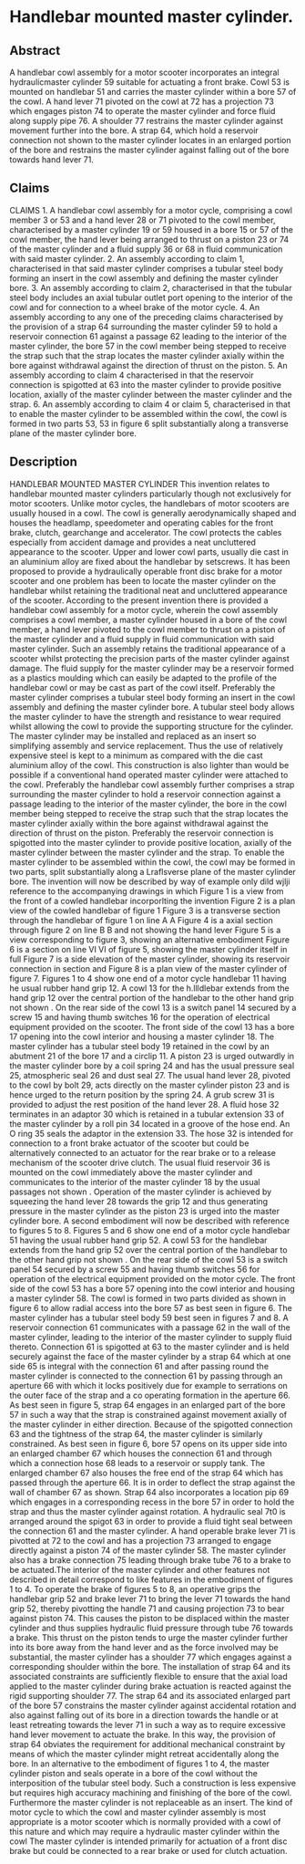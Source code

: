 # Handlebar mounted master cylinder.

## Abstract
A handlebar cowl assembly for a motor scooter incorporates an integral hydraulicmaster cylinder 59 suitable for actuating a front brake. Cowl 53 is mounted on handlebar 51 and carries the master cylinder within a bore 57 of the cowl. A hand lever 71 pivoted on the cowl at 72 has a projection 73 which engages piston 74 to operate the master cylinder and force fluid along supply pipe 76. A shoulder 77 restrains the master cylinder against movement further into the bore. A strap 64, which hold a reservoir connection not shown to the master cylinder locates in an enlarged portion of the bore and restrains the master cylinder against falling out of the bore towards hand lever 71.

## Claims
CLAIMS 1. A handlebar cowl assembly for a motor cycle, comprising a cowl member 3 or 53 and a hand lever 28 or 71 pivoted to the cowl member, characterised by a master cylinder 19 or 59 housed in a bore 15 or 57 of the cowl member, the hand lever being arranged to thrust on a piston 23 or 74 of the master cylinder and a fluid supply 36 or 68 in fluid communication with said master cylinder. 2. An assembly according to claim 1, characterised in that said master cylinder comprises a tubular steel body forming an insert in the cowl assembly and defining the master cylinder bore. 3. An assembly according to claim 2, characterised in that the tubular steel body includes an axial tubular outlet port opening to the interior of the cowl and for connection to a wheel brake of the motor cycle. 4. An assembly according to any one of the preceding claims characterised by the provision of a strap 64 surrounding the master cylinder 59 to hold a reservoir connection 61 against a passage 62 leading to the interior of the master cylinder, the bore 57 in the cowl member being stepped to receive the strap such that the strap locates the master cylinder axially within the bore against withdrawal against the direction of thrust on the piston. 5. An assembly according to claim 4 characterised in that the reservoir connection is spigotted at 63 into the master cylinder to provide positive location, axially of the master cylinder between the master cylinder and the strap. 6. An assembly according to claim 4 or claim 5, characterised in that to enable the master cylinder to be assembled within the cowl, the cowl is formed in two parts 53, 53 in figure 6 split substantially along a transverse plane of the master cylinder bore.

## Description
HANDLEBAR MOUNTED MASTER CYLINDER This invention relates to handlebar mounted master cylinders particularly though not exclusively for motor scooters. Unlike motor cycles, the handlebars of motor scooters are usually housed in a cowl. The cowl is generally aerodynamically shaped and houses the headlamp, speedometer and operating cables for the front brake, clutch, gearchange and accelerator. The cowl protects the cables especially from accident damage and provides a neat uncluttered appearance to the scooter. Upper and lower cowl parts, usually die cast in an aluminium alloy are fixed about the handlebar by setscrews. It has been proposed to provide a hydraulically operable front disc brake for a motor scooter and one problem has been to locate the master cylinder on the handlebar whilst retaining the traditional neat and uncluttered appearance of the scooter. According to the present invention there is provided a handlebar cowl assembly for a motor cycle, wherein the cowl assembly comprises a cowl member, a master cylinder housed in a bore of the cowl member, a hand lever pivoted to the cowl member to thrust on a piston of the master cylinder and a fluid supply in fluid communication with said master cylinder. Such an assembly retains the traditional appearance of a scooter whilst protecting the precision parts of the master cylinder against damage. The fluid supply for the master cylinder may be a reservoir formed as a plastics moulding which can easily be adapted to the profile of the handlebar cowl or may be cast as part of the cowl itself. Preferably the master cylinder comprises a tubular steel body forming an insert in the cowl assembly and defining the master cylinder bore. A tubular steel body allows the master cylinder to have the strength and resistance to wear required whilst allowing the cowl to provide the supporting structure for the cylinder. The master cylinder may be installed and replaced as an insert so simplifying assembly and service replacement. Thus the use of relatively expensive steel is kept to a minimum as compared with the die cast aluminium alloy of the cowl. This construction is also lighter than would be possible if a conventional hand operated master cylinder were attached to the cowl. Preferably the handlebar cowl assembly further comprises a strap surrounding the master cylinder to hold a reservoir connection against a passage leading to the interior of the master cylinder, the bore in the cowl member being stepped to receive the strap such that the strap locates the master cylinder axially within the bore against withdrawal against the direction of thrust on the piston. Preferably the reservoir connection is spigotted into the master cylinder to provide positive location, axially of the master cylinder between the master cylinder and the strap. To enable the master cylinder to be assembled within the cowl, the cowl may be formed in two parts, split substantially along a Lraflsverse plane of the master cylinder bore. The invention will now be described by way of example only dild wjlji reference to the accompanying drawings in which Figure 1 is a view from the front of a cowled handlebar incorporlting the invention Figure 2 is a plan view of the cowled handlebar of figure 1 Figure 3 is a transverse section through the handlebar of figure 1 on line A A Figure 4 is a axial section through figure 2 on line B B and not showing the hand lever Figure 5 is a view corresponding to figure 3, showing an alternative embodiment Figure 6 is a section on line VI VI of figure 5, showing the master cylinder itself in full Figure 7 is a side elevation of the master cylinder, showing its reservoir connection in section and Figure 8 is a plan view of the master cylinder of figure 7. Figures 1 to 4 show one end of a motor cycle handlebar 11 having he usual rubber hand grip 12. A cowl 13 for the h.llldlebar extends from the hand grip 12 over the central portion of the handlebar to the other hand grip not shown . On the rear side of the cowl 13 is a switch panel 14 secured by a screw 15 and having thumb switches 16 for the operation of electrical equipment provided on the scooter. The front side of the cowl 13 has a bore 17 opening into the cowl interior and housing a master cylinder 18. The master cylinder has a tubular steel body 19 retained in the cowl by an abutment 21 of the bore 17 and a circlip 11. A piston 23 is urged outwardly in the master cylinder bore by a coil spring 24 and has the usual pressure seal 25, atmospheric seal 26 and dust seal 27. The usual hand lever 28, pivoted to the cowl by bolt 29, acts directly on the master cylinder piston 23 and is hence urged to the return position by the spring 24. A grub screw 31 is provided to adjust the rest position of the hand lever 28. A fluid hose 32 terminates in an adaptor 30 which is retained in a tubular extension 33 of the master cylinder by a roll pin 34 located in a groove of the hose end. An O ring 35 seals the adaptor in the extension 33. The hose 32 is intended for connection to a front brake actuator of the scooter but could be alternatively connected to an actuator for the rear brake or to a release mechanism of the scooter drive clutch. The usual fluid reservoir 36 is mounted on the cowl immediately above the master cylinder and communicates to the interior of the master cylinder 18 by the usual passages not shown . Operation of the master cylinder is achieved by squeezing the hand lever 28 towards the grip 12 and thus generating pressure in the master cylinder as the piston 23 is urged into the master cylinder bore. A second embodiment will now be described with reference to figures 5 to 8. Figures 5 and 6 show one end of a motor cycle handlebar 51 having the usual rubber hand grip 52. A cowl 53 for the handlebar extends from the hand grip 52 over the central portion of the handlebar to the other hand grip not shown . On the rear side of the cowl 53 is a switch panel 54 secured by a screw 55 and having thumb switches 56 for operation of the electrical equipment provided on the motor cycle. The front side of the cowl 53 has a bore 57 opening into the cowl interior and housing a master cylinder 58. The cowl is formed in two parts divided as shown in figure 6 to allow radial access into the bore 57 as best seen in figure 6. The master cylinder has a tubular steel body 59 best seen in figures 7 and 8. A reservoir connection 61 communicates with a passage 62 in the wall of the master cylinder, leading to the interior of the master cylinder to supply fluid thereto. Connection 61 is spigotted at 63 to the master cylinder and is held securely against the face of the master cylinder by a strap 64 which at one side 65 is integral with the connection 61 and after passing round the master cylinder is connected to the connection 61 by passing through an aperture 66 with which it locks positively due for example to serrations on the outer face of the strap and a co operating formation in the aperture 66. As best seen in figure 5, strap 64 engages in an enlarged part of the bore 57 in such a way that the strap is constrained against movement axially of the master cylinder in either direction. Because of the spigotted connection 63 and the tightness of the strap 64, the master cylinder is similarly constrained. As best seen in figure 6, bore 57 opens on its upper side into an enlarged chamber 67 which houses the connection 61 and through which a connection hose 68 leads to a reservoir or supply tank. The enlarged chamber 67 also houses the free end of the strap 64 which has passed through the aperture 66. It is in order to deflect the strap against the wall of chamber 67 as shown. Strap 64 also incorporates a location pip 69 which engages in a corresponding recess in the bore 57 in order to hold the strap and thus the master cylinder against rotation. A hydraulic seal 7t0 is arranged around the spigot 63 in order to provide a fluid tight seal between the connection 61 and the master cylinder. A hand operable brake lever 71 is pivotted at 72 to the cowl and has a projection 73 arranged to engage directly against a piston 74 of the master cylinder 58. The master cylinder also has a brake connection 75 leading through brake tube 76 to a brake to be actuated.The interior of the master cylinder and other features not described in detail correspond to like features in the embodiment of figures 1 to 4. To operate the brake of figures 5 to 8, an operative grips the handlebar grip 52 and brake lever 71 to bring the lever 71 towards the hand grip 52, thereby pivotting the handle 71 and causing projection 73 to bear against piston 74. This causes the piston to be displaced within the master cylinder and thus supplies hydraulic fluid pressure through tube 76 towards a brake. This thrust on the piston tends to urge the master cylinder further into its bore away from the hand lever and as the force involved may be substantial, the master cylinder has a shoulder 77 which engages against a corresponding shoulder within the bore. The installation of strap 64 and its associated constraints are sufficiently flexible to ensure that the axial load applied to the master cylinder during brake actuation is reacted against the rigid supporting shoulder 77. The strap 64 and its associated enlarged part of the bore 57 constrains the master cylinder against accidental rotation and also against falling out of its bore in a direction towards the handle or at least retreating towards the lever 71 in such a way as to require excessive hand lever movement to actuate the brake. In this way, the provision of strap 64 obviates the requirement for additional mechanical constraint by means of which the master cylinder might retreat accidentally along the bore. In an alternative to the embodiment of figures 1 to 4, the master cylinder piston and seals operate in a bore of the cowl without the interposition of the tubular steel body. Such a construction is less expensive but requires high accuracy machining and finishing of the bore of the cowl. Furthermore the master cylinder is not replaceable as an insert. The kind of motor cycle to which the cowl and master cylinder assembly is most appropriate is a motor scooter which is normally provided with a cowl of this nature and which may require a hydraulic master cylinder within the cowl The master cylinder is intended primarily for actuation of a front disc brake but could be connected to a rear brake or used for clutch actuation.